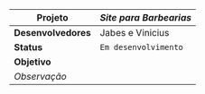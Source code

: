 | **Projeto** | _Site para Barbearias_ |
| --- | --- |
| **Desenvolvedores** | Jabes e Vinicius |
| **Status** | `Em desenvolvimento` |
| **Objetivo** |  |
| _Observação_ |  |

